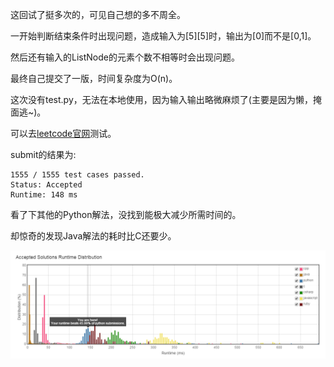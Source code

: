 这回试了挺多次的，可见自己想的多不周全。

一开始判断结束条件时出现问题，造成输入为[5][5]时，输出为[0]而不是[0,1]。

然后还有输入的ListNode的元素个数不相等时会出现问题。

最终自己提交了一版，时间复杂度为O(n)。

这次没有test.py，无法在本地使用，因为输入输出略微麻烦了(主要是因为懒，掩面逃~)。

可以去[leetcode官网](https://leetcode.com/problems/add-two-numbers)测试。

submit的结果为:
```
1555 / 1555 test cases passed.
Status: Accepted
Runtime: 148 ms
```

看了下其他的Python解法，没找到能极大减少所需时间的。

却惊奇的发现Java解法的耗时比C还要少。

![Accepted_Solutions_Runtime](./Accepted_Solutions_Runtime.png)
